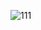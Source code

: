 

![111](https://github.com/Krupat2003/-CRUD-Operations/assets/138984890/1b9a8812-4f25-4d72-a836-15d8de93b04f)
